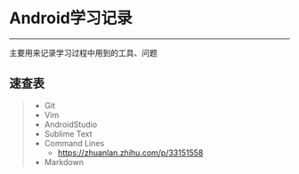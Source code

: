 # Android学习记录
------

主要用来记录学习过程中用到的工具、问题

## 速查表

> * Git
> * Vim
> * AndroidStudio
> * Sublime Text
> * Command Lines
>   * https://zhuanlan.zhihu.com/p/33151558
> * Markdown